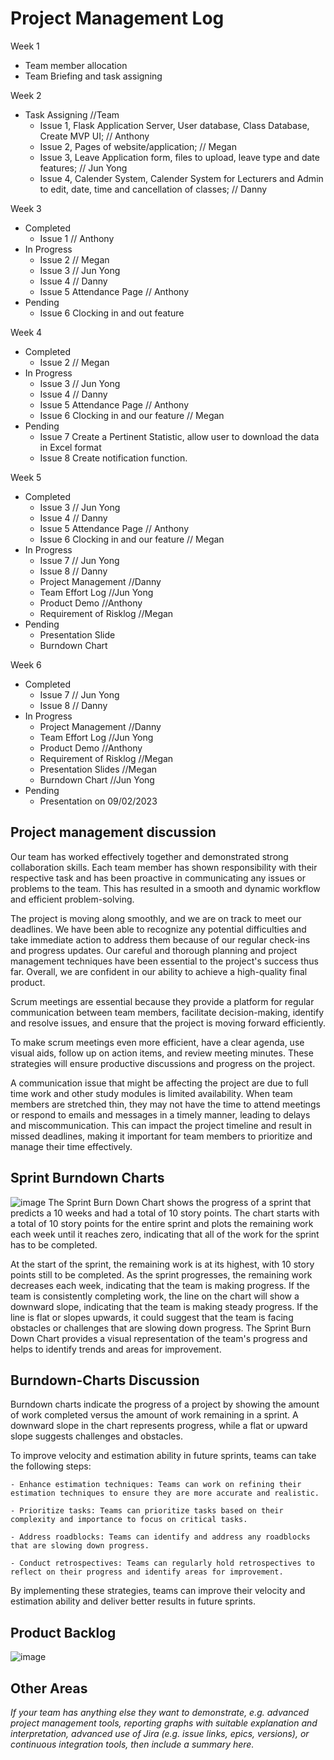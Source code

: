 # Project Management Log

Week 1 
  - Team member allocation
  - Team Briefing and task assigning

Week 2
  - Task Assigning //Team
    - Issue 1, Flask Application Server, User database, Class Database, Create MVP UI; // Anthony
    - Issue 2, Pages of website/application; // Megan
    - Issue 3, Leave Application form, files to upload, leave type and date features; // Jun Yong
    - Issue 4, Calender System, Calender System for Lecturers and Admin to edit, date, time and cancellation of classes; // Danny

Week 3
  - Completed
      - Issue 1 // Anthony
  - In Progress
      - Issue 2 // Megan 
      - Issue 3 // Jun Yong
      - Issue 4 // Danny
      - Issue 5 Attendance Page // Anthony
  - Pending
      - Issue 6 Clocking in and out feature

Week 4 
  - Completed
      - Issue 2 // Megan 
  - In Progress
      - Issue 3 // Jun Yong
      - Issue 4 // Danny
      - Issue 5 Attendance Page // Anthony
      - Issue 6 Clocking in and our feature // Megan
  - Pending
      - Issue 7 Create a Pertinent Statistic, allow user to download the data in Excel format
      - Issue 8 Create notification function.

Week 5
  - Completed
      - Issue 3 // Jun Yong
      - Issue 4 // Danny
      - Issue 5 Attendance Page // Anthony
      - Issue 6 Clocking in and our feature // Megan
  - In Progress
      - Issue 7 // Jun Yong
      - Issue 8 // Danny 
      - Project Management  //Danny
      - Team Effort Log //Jun Yong
      - Product Demo //Anthony
      - Requirement of Risklog //Megan
  - Pending
      - Presentation Slide
      - Burndown Chart

Week 6
  - Completed
      - Issue 7 // Jun Yong
      - Issue 8 // Danny 
  - In Progress
      - Project Management  //Danny
      - Team Effort Log //Jun Yong
      - Product Demo //Anthony
      - Requirement of Risklog //Megan
      - Presentation Slides //Megan
      - Burndown Chart //Jun Yong
  - Pending
      - Presentation on 09/02/2023


## Project management discussion

Our team has worked effectively together and demonstrated strong collaboration skills. Each team member has shown responsibility with their respective task and has been proactive in communicating any issues or problems to the team. This has resulted in a smooth and dynamic workflow and efficient problem-solving.

The project is moving along smoothly, and we are on track to meet our deadlines. We have been able to recognize any potential difficulties and take immediate action to address them because of our regular check-ins and progress updates. Our careful and thorough planning and project management techniques have been essential to the project's success thus far. Overall, we are confident in our ability to achieve a high-quality final product. 

Scrum meetings are essential because they provide a platform for regular communication between team members, facilitate decision-making, identify and resolve issues, and ensure that the project is moving forward efficiently.

To make scrum meetings even more efficient, have a clear agenda, use visual aids, follow up on action items, and review meeting minutes. These strategies will ensure productive discussions and progress on the project.

A communication issue that might be affecting the project are due to full time work and other study modules is limited availability. When team members are stretched thin, they may not have the time to attend meetings or respond to emails and messages in a timely manner, leading to delays and miscommunication. This can impact the project timeline and result in missed deadlines, making it important for team members to prioritize and manage their time effectively.


## Sprint Burndown Charts
![image](https://user-images.githubusercontent.com/122019386/217585971-decafc28-3ffc-45b8-8385-442dfa93e51a.png)
The Sprint Burn Down Chart shows the progress of a sprint that predicts a 10 weeks and had a total of 10 story points. The chart starts with a total of 10 story points for the entire sprint and plots the remaining work each week until it reaches zero, indicating that all of the work for the sprint has to be completed.

At the start of the sprint, the remaining work is at its highest, with 10 story points still to be completed. As the sprint progresses, the remaining work decreases each week, indicating that the team is making progress. If the team is consistently completing work, the line on the chart will show a downward slope, indicating that the team is making steady progress. If the line is flat or slopes upwards, it could suggest that the team is facing obstacles or challenges that are slowing down progress. The Sprint Burn Down Chart provides a visual representation of the team's progress and helps to identify trends and areas for improvement.

## Burndown-Charts Discussion

Burndown charts indicate the progress of a project by showing the amount of work completed versus the amount of work remaining in a sprint. A downward slope in the chart represents progress, while a flat or upward slope suggests challenges and obstacles.

To improve velocity and estimation ability in future sprints, teams can take the following steps:

    - Enhance estimation techniques: Teams can work on refining their estimation techniques to ensure they are more accurate and realistic.

    - Prioritize tasks: Teams can prioritize tasks based on their complexity and importance to focus on critical tasks.

    - Address roadblocks: Teams can identify and address any roadblocks that are slowing down progress.

    - Conduct retrospectives: Teams can regularly hold retrospectives to reflect on their progress and identify areas for improvement.

By implementing these strategies, teams can improve their velocity and estimation ability and deliver better results in future sprints.

## Product Backlog
![image](https://user-images.githubusercontent.com/122019386/217577553-528e8eac-0db5-47c2-8fbc-1ec77664905f.png)

## Other Areas
*If your team has anything else they want to demonstrate, e.g. advanced project management tools, reporting graphs with suitable explanation and interpretation, advanced use of Jira (e.g. issue links, epics, versions), or continuous integration tools, then include a summary here.*
